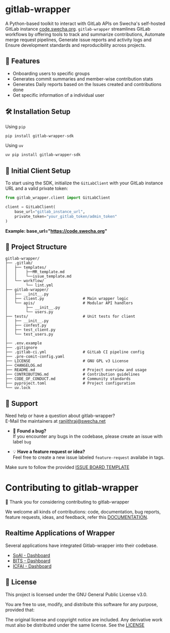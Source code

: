 # gitlab-wrapper

A Python-based toolkit to interact with GitLab APIs on Swecha's self-hosted GitLab instance [code.swecha.org](https://code.swecha.org). `gitlab-wrapper` streamlines GitLab workflows by offering tools to track and summarize contributions, Automate merge request pipelines, Generate issue reports and activity logs and Ensure development standards and reproducibility across projects.

## 🚀 Features

- Onboarding users to specific groups
- Generates commit summaries and member-wise contribution stats
- Generates Daily reports based on the Issues created and contributions done
- Get specific information of a individual user

## 🛠️ Installation Setup

Using `pip`

```bash
pip install gitlab-wrapper-sdk
```

Using `uv`

```bash
uv pip install gitlab-wrapper-sdk
```

## 🚀 Initial Client Setup

To start using the SDK, initialize the `GitLabClient` with your GitLab instance URL and a valid private token:

```python
from gitlab_wrapper.client import GitLabClient

client = GitLabClient(
    base_url="gitlab_instance_url",
    private_token="your_gitlab_token/admin_token"
)
```

**Example: base_url="https://code.swecha.org"**

## 📁 Project Structure

```
gitlab-wrapper/
├── .gitlab/
│   ├── templates/
│   │    ├──MR_template.md
│   │    └──issue_template.md
│   └── workflow/
│        └── lint.yml
├── gitlab-wrapper/
│   ├── __init__.py
│   ├── client.py                 # Main wrapper logic
│   └── apis/                     # Modular API handlers
│        ├── __init__.py
│        └── users.py
├── tests/                        # Unit tests for client
│   ├── __init__.py
│   ├── confest.py
│   ├── test_client.py
│   └── test_users.py
│
├── .env.example
├── .gitignore
├── .gitlab-ci.yml                # GitLab CI pipeline config
├── .pre-comit-config.yaml
├── LICENSE                       # GNU GPL v3 License
├── CHANGELOG.md
├── README.md                     # Project overview and usage
├── CONTRIBUTING.md               # Contribution guidelines
├── CODE_OF_CONDUCT.md            # Community standards
├── pyproject.toml                # Project configuration
└── uv.lock
```

## 💬 Support

Need help or have a question about gitlab-wrapper?  
E-Mail the maintainers at ranjithraj@swecha.net

- 🐛 **Found a bug?**  
  If you encounter any bugs in the codebase, please create an issue with label `bug`

- 💡 **Have a feature request or idea?**  
  Feel free to create a new issue labeled `feature-request` availabe in tags.

Make sure to follow the provided [ISSUE BOARD TEMPLATE](.gitlab/templates/issue_template.md)

# Contributing to gitlab-wrapper

🎉 Thank you for considering contributing to gitlab-wrapper

We welcome all kinds of contributions: code, documentation, bug reports, feature requests, ideas, and feedback, refer this [DOCUMENTATION](CONTRIBUTING.md).

## Realtime Applications of Wrapper

Several applications have integrated Gitlab-wrapper into their codebase.

- [SoAI - Dashboard](https://soai-accounts-dashboard.streamlit.app/)
- [BITS - Dashboard](https://bits-ps1-dashboard.streamlit.app)
- [ICFAI - Dashboard](https://progress4icfai-ogwz5b4zbt2bg2chbbtf46.streamlit.app/)

## 📝 License

This project is licensed under the GNU General Public License v3.0.

You are free to use, modify, and distribute this software for any purpose, provided that:

The original license and copyright notice are included.
Any derivative work must also be distributed under the same license. See the [LICENSE](LICENSE)
